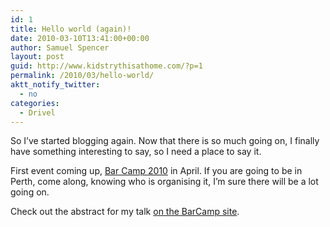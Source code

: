```yaml
---
id: 1
title: Hello world (again)!
date: 2010-03-10T13:41:00+00:00
author: Samuel Spencer
layout: post
guid: http://www.kidstrythisathome.com/?p=1
permalink: /2010/03/hello-world/
aktt_notify_twitter:
  - no
categories:
  - Drivel
---
```

So I&#8217;ve started blogging again. Now that there is so much going on, I finally have something interesting to say, so I need a place to say it.

First event coming up, <a href="http://www.barcampperth.org/" target="_blank">Bar Camp 2010</a> in April. If you are going to be in Perth, come along, knowing who is organising it, I&#8217;m sure there will be a lot going on.

Check out the abstract for my talk <a href="http://barcampperth.org/talks/government-2-dot-0-open-source-at-the-australian-bureau-of-statistics" target="_blank">on the BarCamp site</a>.